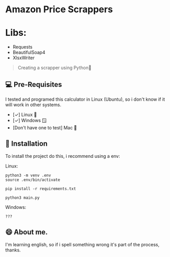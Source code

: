 # Amazon Price Scrappers

# Libs:

-   Requests
-   BeautifulSoap4
-   XlsxWriter

> Creating a scrapper using Python🐍

## 💻 Pre-Requisites

I tested and programed this calculator in Linux (Ubuntu), so i don't know if it will work in other systems.

-   [✓] Linux 🐧
-   [✓] Windows 🪟
-   [Don't have one to test] Mac 🍎

## 🚀 Installation

To install the project do this, i recommend using a env:

Linux:

```
python3 -m venv .env
source .env/bin/activate

pip install -r requirements.txt

python3 main.py
```

Windows:

```
???
```

## 😄 About me.

I'm learning english, so if i spell something wrong it's part of the process, thanks.
